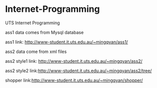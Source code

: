 # Internet-Programming
UTS Internet Programming

ass1 data comes from Mysql database <br>

ass1 link: http://www-student.it.uts.edu.au/~mingqyan/ass1/

ass2 data come from xml files

ass2 style1 link: http://www-student.it.uts.edu.au/~mingqyan/ass2/

ass2 style2 link:http://www-student.it.uts.edu.au/~mingqyan/ass2/tree/

shopper link:http://www-student.it.uts.edu.au/~mingqyan/shopper/

